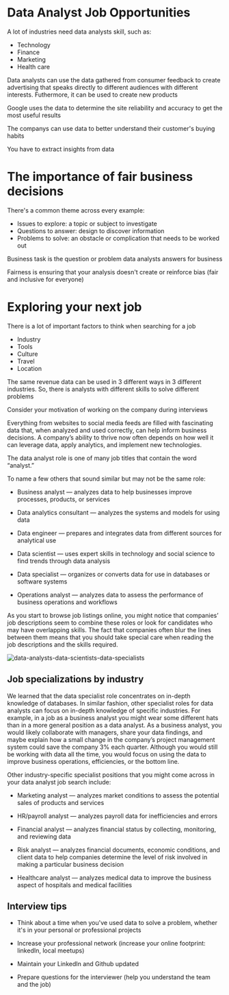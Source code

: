 # Data Analyst Job Opportunities

A lot of industries need data analysts skill, such as:

* Technology
* Finance
* Marketing
* Health care

Data analysts can use the data gathered from consumer feedback to create advertising that speaks directly to different audiences with different interests. Futhermore, it can be used to create new products

Google uses the data to determine the site reliability and accuracy to get the most useful results

The companys can use data to better understand their customer's buying habits

You have to extract insights from data


# The importance of fair business decisions

There's a common theme across every example:

* Issues to explore: a topic or subject to investigate
* Questions to answer: design to discover information
* Problems to solve: an obstacle or complication that needs to be worked out

Business task is the question or problem data analysts answers for business

Fairness is ensuring that your analysis doesn't create or reinforce bias (fair and inclusive for everyone)


# Exploring your next job

There is a lot of important factors to think when searching for a job

* Industry
* Tools
* Culture
* Travel
* Location

The same revenue data can be used in 3 different ways in 3 different industries. So, there is analysts with different skills to solve different problems

Consider your motivation of working on the company during interviews

Everything from websites to social media feeds are filled with fascinating data that, when analyzed and used correctly, can help inform business decisions. A company’s ability to thrive now often depends on how well it can leverage data, apply analytics, and implement new technologies.


The data analyst role is one of many job titles that contain the word “analyst.” 

To name a few others that sound similar but may not be the same role:

* Business analyst — analyzes data to help businesses improve processes, products, or services

* Data analytics consultant — analyzes the systems and models for using data

* Data engineer — prepares and integrates data from different sources for analytical use

* Data scientist — uses expert skills in technology and social science to find trends through data analysis

* Data specialist — organizes or converts data for use in databases or software systems

* Operations analyst — analyzes data to assess the performance of business operations and workflows


As you start to browse job listings online, you might notice that companies’ job descriptions seem to combine these roles or look for candidates who may have overlapping skills. The fact that companies often blur the lines between them means that you should take special care when reading the job descriptions and the skills required. 

![data-analysts-data-scientists-data-specialists](/Data%20Analytics/assets/data-analysts-data-scientists-data-specialists.png)


## Job specializations by industry 

We learned that the data specialist role concentrates on in-depth knowledge of databases. In similar fashion, other specialist roles for data analysts can focus on in-depth knowledge of specific industries. For example, in a job as a business analyst you might wear some different hats than in a more general position as a data analyst. As a business analyst, you would likely collaborate with managers, share your data findings, and maybe explain how a small change in the company’s project management system could save the company 3% each quarter. Although you would still be working with data all the time, you would focus on using the data to improve business operations, efficiencies, or the bottom line.

Other industry-specific specialist positions that you might come across in your data analyst job search include:

* Marketing analyst — analyzes market conditions to assess the potential sales of products and services 

* HR/payroll analyst — analyzes payroll data for inefficiencies and errors

* Financial analyst — analyzes financial status by collecting, monitoring, and reviewing data

* Risk analyst — analyzes financial documents, economic conditions, and client data to help companies determine the level of risk involved in making a particular business decision

* Healthcare analyst — analyzes medical data to improve the business aspect of hospitals and medical facilities


## Interview tips

* Think about a time when you've used data to solve a problem, whether it's in your personal or professional projects

* Increase your professional network (increase your online footprint: linkedIn, local meetups)

* Maintain your LinkedIn and Github updated

* Prepare questions for the interviewer (help you understand the team and the job)